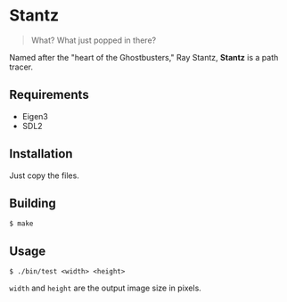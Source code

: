 # Stantz

> What? What just popped in there?

Named after the "heart of the Ghostbusters," Ray Stantz, **Stantz** is a path tracer.

## Requirements

- Eigen3
- SDL2

## Installation

Just copy the files.

## Building

```
$ make
```

## Usage

```
$ ./bin/test <width> <height>
```

`width` and `height` are the output image size in pixels.
